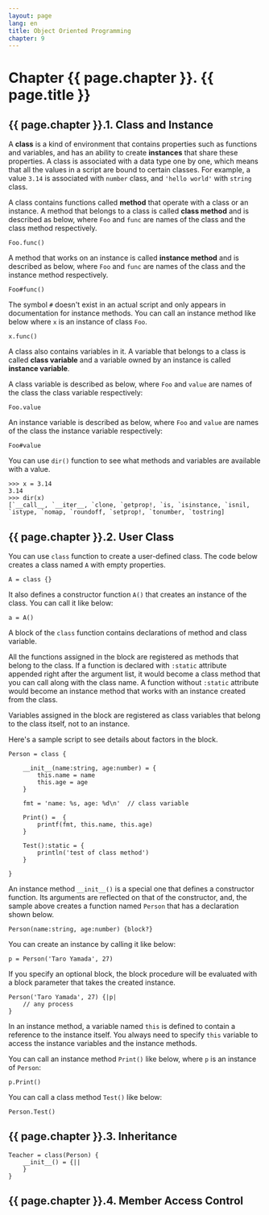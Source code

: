 ```yaml
---
layout: page
lang: en
title: Object Oriented Programming
chapter: 9
---
```


# Chapter {{ page.chapter }}. {{ page.title }}

## {{ page.chapter }}.1. Class and Instance

A **class** is a kind of environment that contains properties such as functions and variables,
and has an ability to create **instances** that share these properties.
A class is associated with a data type one by one,
which means that all the values in a script are bound to certain classes.
For example, a value `3.14` is associated with `number` class,
and `'hello world'` with `string` class.

A class contains functions called **method** that operate with a class or an instance.
A method that belongs to a class is called **class method** and is described as below,
where `Foo` and `func` are names of the class and the class method respectively.

    Foo.func()

A method that works on an instance is called **instance method** and is described as below,
where `Foo` and `func` are names of the class and the instance method respectively.

    Foo#func()

The symbol `#` doesn't exist in an actual script
and only appears in documentation for instance methods.
You can call an instance method like below where `x` is an instance of class `Foo`.

    x.func()

A class also contains variables in it.
A variable that belongs to a class is called **class variable**
and a variable owned by an instance is called **instance variable**.

A class variable is described as below,
where `Foo` and `value` are names of the class the class variable respectively:

    Foo.value

An instance variable is described as below,
where `Foo` and `value` are names of the class the instance variable respectively:

    Foo#value

You can use `dir()` function to see what methods and variables are available with a value.

    >>> x = 3.14
    3.14
    >>> dir(x)
    [`__call__, `__iter__, `clone, `getprop!, `is, `isinstance, `isnil, `istype, `nomap, `roundoff, `setprop!, `tonumber, `tostring]


## {{ page.chapter }}.2. User Class

You can use `class` function to create a user-defined class.
The code below creates a class named `A` with empty properties.

    A = class {}

It also defines a constructor function `A()` that creates an instance of the class.
You can call it like below:

    a = A()

A block of the `class` function contains declarations of method and class variable.

All the functions assigned in the block are registered as methods that belong to the class.
If a function is declared with `:static` attribute appended right after the argument list,
it would become a class method that you can call along with the class name.
A function without `:static` attribute would become an instance method
that works with an instance created from the class.

Variables assigned in the block are registered as class variables
that belong to the class itself, not to an instance.

Here's a sample script to see details about factors in the block.

    Person = class {
        
        __init__(name:string, age:number) = {
            this.name = name
            this.age = age
        }
        
        fmt = 'name: %s, age: %d\n'  // class variable
        
        Print() =  {
            printf(fmt, this.name, this.age)
        }
        
        Test():static = {
            println('test of class method')
        }
        
    }

An instance method `__init__()` is a special one that defines a constructor function.
Its arguments are reflected on that of the constructor, and,
the sample above creates a function named `Person` that has a declaration shown below.

    Person(name:string, age:number) {block?}

You can create an instance by calling it like below:

    p = Person('Taro Yamada', 27)

If you specify an optional block, the block procedure will be evaluated
with a block parameter that takes the created instance.

    Person('Taro Yamada', 27) {|p|
        // any process
    }

In an instance method, a variable named `this` is defined to contain a reference to the instance itself.
You always need to specify `this` variable to access the instance variables and the instance methods.


You can call an instance method `Print()` like below, where `p` is an instance of `Person`:

    p.Print()

You can call a class method `Test()` like below:

    Person.Test()


## {{ page.chapter }}.3. Inheritance

    Teacher = class(Person) {
        __init__() = {||
        }
    }


## {{ page.chapter }}.4. Member Access Control


